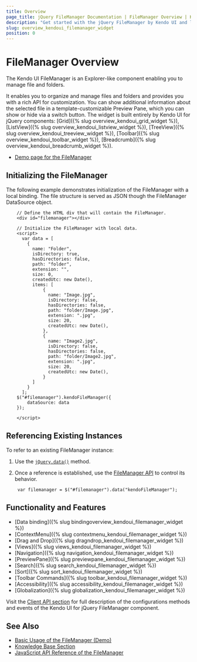 ```yaml
---
title: Overview
page_title: jQuery FileManager Documentation | FileManager Overview | Kendo UI
description: "Get started with the jQuery FileManager by Kendo UI and learn how to create, initialize, and enable the widget."
slug: overview_kendoui_filemanager_widget
position: 0
---
```


# FileManager Overview

The Kendo UI FileManager is an Explorer-like component enabling you to manage file and folders. 

It enables you to organize and manage files and folders and provides you with a rich API for customization. You can show additional information about the selected file in a template-customizable Preview Pane, which you can show or hide via a switch button. The widget is built entirely by Kendo UI for jQuery components: [Grid]({% slug overview_kendoui_grid_widget %}), [ListView]({% slug overview_kendoui_listview_widget %}), [TreeView]({% slug overview_kendoui_treeview_widget %}), [Toolbar]({% slug overview_kendoui_toolbar_widget %}), [Breadcrumb]({% slug overview_kendoui_breadcrumb_widget %}). 

* [Demo page for the FileManager](http://demos.telerik.com/kendo-ui/filemanager/index)

## Initializing the FileManager

The following example demonstrates initialization of the FileManager with a local binding. The file structure is served as JSON though the FileManager DataSource object.

```dojo
    // Define the HTML div that will contain the FileManager.
    <div id="filemanager"></div>

    // Initialize the FileManager with local data.
    <script>
      var data = [
        {
          name: "Folder",
          isDirectory: true,
          hasDirectories: false,
          path: "folder",
          extension: "",
          size: 0,
          createdUtc: new Date(),
          items: [
              {
                name: "Image.jpg",
                isDirectory: false,
                hasDirectories: false,
                path: "folder/Image.jpg",
                extension: ".jpg",
                size: 20,
                createdUtc: new Date(),
              },
              {
                name: "Image2.jpg",
                isDirectory: false,
                hasDirectories: false,
                path: "folder/Image2.jpg",
                extension: ".jpg", 
                size: 20,
                createdUtc: new Date(),
              }
          ]        
        }
      ];
    $("#filemanager").kendoFileManager({               
        dataSource: data
    });     

    </script>
```
## Referencing Existing Instances

To refer to an existing FileManager instance:

1. Use the [`jQuery.data()`](http://api.jquery.com/jQuery.data/) method.
1. Once a reference is established, use the [FileManager API](/api/javascript/ui/filemanager) to control its behavior.

        var filemanager = $("#filemanager").data("kendoFileManager");

## Functionality and Features

* [Data binding]({% slug bindingoverview_kendoui_filemanager_widget %})
* [ContextMenu]({% slug contextmenu_kendoui_filemanager_widget %})
* [Drag and Drop]({% slug dragndrop_kendoui_filemanager_widget %})
* [Views]({% slug views_kendoui_filemanager_widget %})
* [Navigation]({% slug navigation_kendoui_filemanager_widget %})
* [PreviewPane]({% slug previewpane_kendoui_filemanager_widget %})
* [Search]({% slug search_kendoui_filemanager_widget %})
* [Sort]({% slug sort_kendoui_filemanager_widget %})
* [Toolbar Commands]({% slug toolbar_kendoui_filemanager_widget %})
* [Accessibility]({% slug accessibility_kendoui_filemanager_widget %})
* [Globalization]({% slug globalization_kendoui_filemanager_widget %})

Visit the [Client API section](/api/javascript/ui/filemanager) for full description of the configurations methods and events of the Kendo UI for jQuery FileManager component.

## See Also

* [Basic Usage of the FileManager (Demo)](https://demos.telerik.com/kendo-ui/filemanager/index)
* [Knowledge Base Section](/knowledge-base)
* [JavaScript API Reference of the FileManager](/api/javascript/ui/filemanager)

